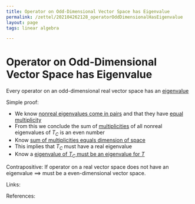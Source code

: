 ```yaml
---
title: Operator on Odd-Dimensional Vector Space has Eigenvalue
permalink: /zettel/202104262128_operatorOddDimensionalHasEigenvalue
layout: page
tags: linear algebra

---
```

# Operator on Odd-Dimensional Vector Space has Eigenvalue

Every operator on an odd-dimensional real vector space has an [eigenvalue](202102120912_eigenvalueDefinition)

Simple proof:
- We know [nonreal eigenvalues come in pairs](202104262120_nonRealEigenvaluesComplexifiedOperatorPairs) and that they have [equal multiplicity](202104262124_multiplicityEigenvalueEqualsConjugate)
- From this we conclude the sum of [multiplicities](202104241520_multiplictyDefinitionEigenvalue) of all nonreal eigenvalues of $T_C$ is an even number
- Know [sum of multiplicities equals dimension of space](202104262136_sumMultiplicitesEqualsDimensionSpace)
- This implies that $T_C$ must have a real eigenvalue
- Know a [eigenvalue of $T_C$ must be an eigenvalue for $T$](202104262112_realEigenvaluesComplexifiedOperators)

Contrapositive: If operator on a real vector space does not have an eigenvalue $\implies$ must be a even-dimensional
vector space.

Links: 

References: 

